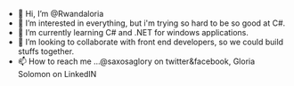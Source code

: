- 👋 Hi, I’m @Rwandaloria
- 👀 I’m interested in everything, but i'm trying so hard to be so good at C#.
- 🌱 I’m currently learning C# and .NET for windows applications. 
- 💞️ I’m looking to collaborate with front end developers, so we could build stuffs together.
- 📫 How to reach me ...@saxosaglory on twitter&facebook, Gloria Solomon on LinkedIN
<!---
RwandaGloria/RwandaGloria is a ✨ special ✨ repository because its `README.md` (this file) appears on your GitHub profile.
You can click the Preview link to take a look at your changes.
--->
